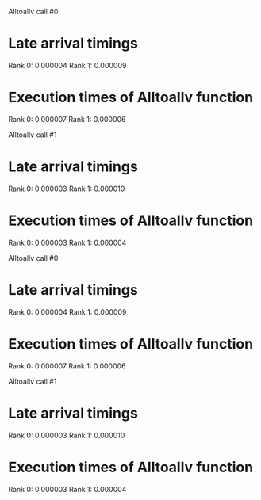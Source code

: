 Alltoallv call #0
# Late arrival timings
Rank 0: 0.000004
Rank 1: 0.000009
# Execution times of Alltoallv function
Rank 0: 0.000007
Rank 1: 0.000006

Alltoallv call #1
# Late arrival timings
Rank 0: 0.000003
Rank 1: 0.000010
# Execution times of Alltoallv function
Rank 0: 0.000003
Rank 1: 0.000004

Alltoallv call #0
# Late arrival timings
Rank 0: 0.000004
Rank 1: 0.000009
# Execution times of Alltoallv function
Rank 0: 0.000007
Rank 1: 0.000006

Alltoallv call #1
# Late arrival timings
Rank 0: 0.000003
Rank 1: 0.000010
# Execution times of Alltoallv function
Rank 0: 0.000003
Rank 1: 0.000004

